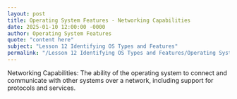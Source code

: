 ```yaml
---
layout: post
title: Operating System Features - Networking Capabilities
date: 2025-01-10 12:00:00 -0000
author: Operating System Features
quote: "content here"
subject: "Lesson 12 Identifying OS Types and Features"
permalink: "/Lesson 12 Identifying OS Types and Features/Operating System Features/Operating System Features - Networking Capabilities"
---
```


Networking Capabilities: The ability of the operating system to connect and communicate with other systems over a network, including support for protocols and services.
